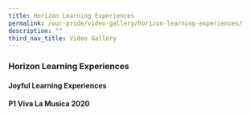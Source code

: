 ```yaml
---
title: Horizon Learning Experiences
permalink: /our-pride/video-gallery/horizon-learning-experiences/
description: ""
third_nav_title: Video Gallery
---
```

### **Horizon Learning Experiences**
#### **Joyful Learning Experiences**



#### **P1 Viva La Musica 2020**
